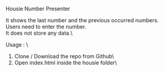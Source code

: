 Housie Number Presenter

It shows the last number and the previous occurred numbers.\
Users need to enter the number.\
It does not store any data.\

Usage : \
1. Clone / Download the repo from Github\
2. Open index.html inside the housie folder\
